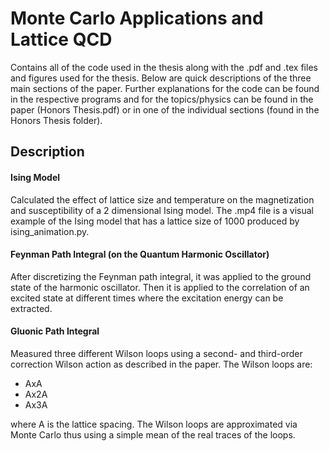 # Monte Carlo Applications and Lattice QCD
Contains all of the code used in the thesis along with the .pdf and .tex files and figures used for the thesis. Below are quick descriptions of the three main sections of the paper. Further explanations for the code can be found in the respective programs and for the topics/physics can be found in the paper (Honors Thesis.pdf) or in one of the individual sections (found in the Honors Thesis folder).

## Description
#### Ising Model
Calculated the effect of lattice size and temperature on the magnetization and susceptibility of a 2 dimensional Ising model. The .mp4 file is a visual example of the Ising model that has a lattice size of 1000 produced by ising_animation.py.

#### Feynman Path Integral (on the Quantum Harmonic Oscillator)
After discretizing the Feynman path integral, it was applied to the ground state of the harmonic oscillator. Then it is applied to the correlation of an excited state at different times where the excitation energy can be extracted.

#### Gluonic Path Integral
Measured three different Wilson loops using a second- and third-order correction Wilson action as described in the paper. The Wilson loops are:
- AxA
- Ax2A
- Ax3A

where A is the lattice spacing. The Wilson loops are approximated via Monte Carlo thus using a simple mean of the real traces of the loops.
